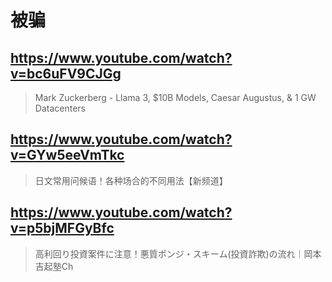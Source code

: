 # 被骗

## https://www.youtube.com/watch?v=bc6uFV9CJGg 

> Mark Zuckerberg - Llama 3, $10B Models, Caesar Augustus, & 1 GW Datacenters 

## https://www.youtube.com/watch?v=GYw5eeVmTkc

> 日文常用问候语！各种场合的不同用法【新频道】

## https://www.youtube.com/watch?v=p5bjMFGyBfc

> 高利回り投資案件に注意！悪質ポンジ・スキーム(投資詐欺)の流れ｜岡本吉起塾Ch 
